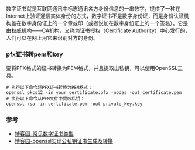 数字证书就是互联网通讯中标志通讯各方身份信息的一串数字，提供了一种在Internet上验证通信实体身份的方式，数字证书不是数字身份证，而是身份认证机构盖在数字身份证上的一个章或印（或者说加在数字身份证上的一个签名）。它是由权威机构——CA机构，又称为证书授权（Certificate Authority）中心发行的，人们可以在网上用它来识别对方的身份。



### pfx证书转pem和key

要将PFX格式的证书转换为PEM格式，并且提取出私钥，可以使用OpenSSL工具。

```shell
# 执行以下命令将PFX证书转换为PEM格式：
openssl pkcs12 -in your_certificate.pfx -nodes -out certificate.pem
# 执行以下命令从PEM文件中提取私钥：
openssl rsa -in certificate.pem -out private_key.key
```


### 参考

- [博客园-常见数字证书类型](https://www.cnblogs.com/xq1314/p/7987216.html)
- [博客园-openssl实现公私钥证书生成及转换](https://www.cnblogs.com/xq1314/p/8080598.html)